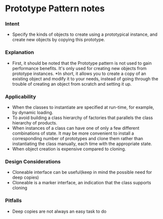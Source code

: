 # Prototype Pattern notes

### Intent

* Specify the kinds of objects to create using a prototypical instance, and create new objects by copying this prototype.

### Explanation

* First, it should be noted that the Prototype pattern is not used to gain performance benefits. It's only used for creating new objects from prototype instances.
*In short, it allows you to create a copy of an existing object and modify it to your needs, instead of going through the trouble of creating an object from scratch and setting it up.

### Applicability

* When the classes to instantiate are specified at run-time, for example, by dynamic loading.
* To avoid building a class hierarchy of factories that parallels the class hierarchy of products.
* When instances of a class can have one of only a few different combinations of state. It may be more convenient to install a corresponding number of prototypes and clone them rather than instantiating the class manually, each time with the appropriate state.
* When object creation is expensive compared to cloning.

### Design Considerations

* Cloneable interface can be useful(keep in mind the possible need for deep copies) 
* Cloneable is a marker interface, an indication that the class supports cloning

### Pitfalls

* Deep copies are not always an easy task to do